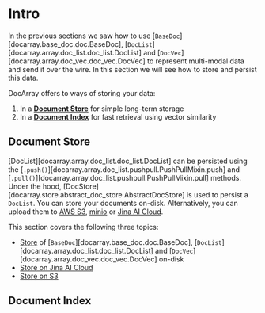 # Intro

In the previous sections we saw how to use [`BaseDoc`][docarray.base_doc.doc.BaseDoc], [`DocList`][docarray.array.doc_list.doc_list.DocList] and [`DocVec`][docarray.array.doc_vec.doc_vec.DocVec] to represent multi-modal data and send it over the wire.
In this section we will see how to store and persist this data.

DocArray offers to ways of storing your data:

1. In a **[Document Store](#document-store)** for simple long-term storage
2. In a **[Document Index](#document-index)** for fast retrieval using vector similarity

## Document Store
    
[DocList][docarray.array.doc_list.doc_list.DocList] can be persisted using the
[`.push()`][docarray.array.doc_list.pushpull.PushPullMixin.push] and 
[`.pull()`][docarray.array.doc_list.pushpull.PushPullMixin.pull] methods. 
Under the hood, [DocStore][docarray.store.abstract_doc_store.AbstractDocStore] is used to persist a `DocList`. 
You can store your documents on-disk. Alternatively, you can upload them to [AWS S3](https://aws.amazon.com/s3/), 
[minio](https://min.io) or [Jina AI Cloud](https://cloud.jina.ai/user/storage). 

This section covers the following three topics:

  - [Store](doc_store/store_file.md) of [`BaseDoc`][docarray.base_doc.doc.BaseDoc], [`DocList`][docarray.array.doc_list.doc_list.DocList] and [`DocVec`][docarray.array.doc_vec.doc_vec.DocVec] on-disk
  - [Store on Jina AI Cloud](doc_store/store_jac.md) 
  - [Store on S3](doc_store/store_s3.md)
   
## Document Index
